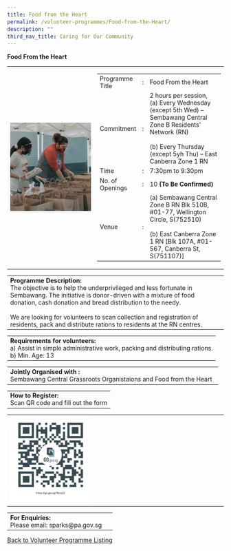 ```yaml
---
title: Food from the Heart
permalink: /volunteer-programmes/Food-from-the-Heart/
description: ""
third_nav_title: Caring for Our Community
---
```

**Food From the Heart**

<table border="0" width="100%">
	<tr>
		<td width="40%">
			<img src="/images/Volunteer%20Programmes/Food%20From%20The%20Heart%203.png" style="width=200px;height=auto;"/>
		</td>
		<td width="60%">
			<table border="0" width="100%">
				<tr>
					<td width="20%">
						Programme Title
					</td>
					<td width="5%">
						:
					</td>
					<td  width="75%">
						Food From the Heart
					</td>
				</tr>
				<tr>
					<td width="20%">
						Commitment
					</td>
					<td width="5%">
						:
					</td>
					<td  width="75%">
					2 hours per session, <br>
						(a) Every Wednesday (except 5th Wed) – Sembawang Central Zone B Residents' Network (RN)<br>
<br>(b) Every Thursday (except 5yh Thu) – East Canberra Zone 1 RN
					</td>
				</tr>
				<tr>
					<td width="20%">
						Time
					</td>
					<td width="5%">
						:
					</td>
					<td  width="75%">
						7:30pm to 9:30pm
					</td>
				</tr>
				<tr>
					<td width="20%">
						No. of Openings
					</td>
					<td width="5%">
						:
					</td>
					<td  width="75%">
						10 <b>(To Be Confirmed)</b>
					</td>
				</tr>
				<tr>
					<td width="5%">
						Venue
					</td>
					<td width="5%">
						:
					</td>
					<td  width="75%">
						(a) Sembawang Central Zone B RN Blk 510B,  #01-77, Wellington Circle, S(752510)<br>
<br>(b) East Canberra Zone 1 RN [Blk 107A, #01-567, Canberra St, S(751107)]
					</td>
				</tr>
			</table>
		</td>
	</tr>
</table>

<table border="0" width="100%">
	<tr>
		<td>
			<b>Programme Description:</b><br>
						   The objective is to help the underprivileged and less fortunate in Sembawang. The initiative is donor-driven with a mixture of food donation, cash donation and bread distribution to the needy. <br><br>We are looking for volunteers to scan collection and registration of residents, pack and distribute rations to residents at the RN centres.<br>
		</td>
	</tr>
</table>

<table border="0" width="100%">
	<tr>
		<td>
			<b>Requirements for volunteers:</b><br>
			a) Assist in simple administrative work, packing and distributing rations.<br>
b) Min. Age: 13
		</td>
	</tr>
</table>

<table border="0" width="100%">
	<tr>
		<td>
			<b>Jointly Organised with :</b><br>    
			Sembawang Central Grassroots Organistaions and Food from the Heart
			&nbsp;
		</td>
	</tr>
</table>

<table border="0" width="100%">
	<tr>
		<td>
			<b>How to Register:</b><br>
			Scan QR code and fill out the form<br>
		</td>
	</tr>
</table>

<table border="0" width="100%">
	<tr>
		<td width="40%">
			<img src="/images/Volunteer%20Programmes/Food%20from%20the%20Heart%20(SC)-QR.png" style="width=200px;height=auto;"/>
		</td>
		<td>
			&nbsp;
		</td>
	</tr>
	</table>

<table border="0" width="100%">
	<tr>
		<td>
			<b>For Enquiries:</b><br>
			Please email: sparks@pa.gov.sg<br>
		</td>
		<td>
			&nbsp;
		</td>
	</tr>
</table>

<a href="/volunteer-programmes/Programmes">
	Back to Volunteer Programme Listing
	</a>
